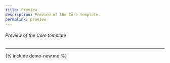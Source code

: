 ```yaml
---
title: Preview
description: Preview of the Core template.
permalink: preview
---
```

###### _Preview of the Core template_
---

{% include demo-new.md %}